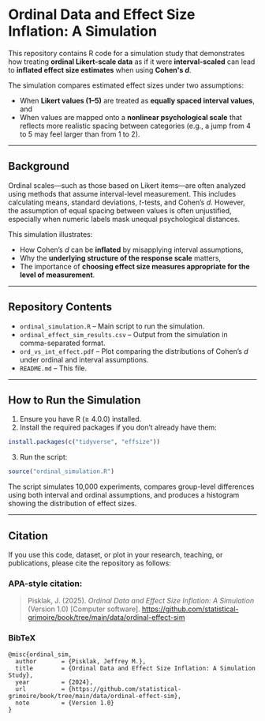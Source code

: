 # Ordinal Data and Effect Size Inflation: A Simulation

This repository contains R code for a simulation study that demonstrates how treating **ordinal Likert-scale data** as if it were **interval-scaled** can lead to **inflated effect size estimates** when using **Cohen's *d***.

The simulation compares estimated effect sizes under two assumptions:
- When **Likert values (1–5)** are treated as **equally spaced interval values**, and
- When values are mapped onto a **nonlinear psychological scale** that reflects more realistic spacing between categories (e.g., a jump from 4 to 5 may feel larger than from 1 to 2).

---

## Background

Ordinal scales—such as those based on Likert items—are often analyzed using methods that assume interval-level measurement. This includes calculating means, standard deviations, *t*-tests, and Cohen’s *d*. However, the assumption of equal spacing between values is often unjustified, especially when numeric labels mask unequal psychological distances.

This simulation illustrates:
- How Cohen’s *d* can be **inflated** by misapplying interval assumptions,
- Why the **underlying structure of the response scale** matters,
- The importance of **choosing effect size measures appropriate for the level of measurement**.

---

## Repository Contents

- `ordinal_simulation.R` – Main script to run the simulation.
- `ordinal_effect_sim_results.csv` – Output from the simulation in comma-separated format.
- `ord_vs_int_effect.pdf` – Plot comparing the distributions of Cohen’s *d* under ordinal and interval assumptions.
- `README.md` – This file.

---

## How to Run the Simulation

1. Ensure you have R (≥ 4.0.0) installed.
2. Install the required packages if you don’t already have them:

```r
install.packages(c("tidyverse", "effsize"))

```

3. Run the script:

```r
source("ordinal_simulation.R")
```

The script simulates 10,000 experiments, compares group-level differences using both interval and ordinal assumptions, and produces a histogram showing the distribution of effect sizes.

---

## Citation

If you use this code, dataset, or plot in your research, teaching, or publications, please cite the repository as follows:

### APA-style citation:

> Pisklak, J. (2025). *Ordinal Data and Effect Size Inflation: A Simulation* (Version 1.0) [Computer software]. https://github.com/statistical-grimoire/book/tree/main/data/ordinal-effect-sim

### BibTeX

```
@misc{ordinal_sim,
  author       = {Pisklak, Jeffrey M.},
  title        = {Ordinal Data and Effect Size Inflation: A Simulation Study},
  year         = {2024},
  url          = {https://github.com/statistical-grimoire/book/tree/main/data/ordinal-effect-sim},
  note         = {Version 1.0}
}
```
